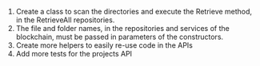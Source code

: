 1. Create a class to scan the directories and execute the Retrieve method, in the RetrieveAll repositories.
2. The file and folder names, in the repositories and services of the blockchain, must be passed in parameters of the constructors.
3. Create more helpers to easily re-use code in the APIs
4. Add more tests for the projects API
